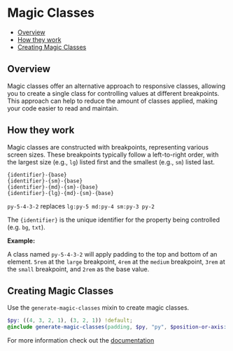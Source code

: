 # Magic Classes

- [Overview](#overview)
- [How they work](#how-they-work)
- [Creating Magic Classes](#creating-magic-classes)

## Overview

Magic classes offer an alternative approach to responsive classes, allowing you to
create a single class for controlling values at different breakpoints. This approach can
help to reduce the amount of classes applied, making your code easier to read and
maintain.

<!-- what mixin?? -->

## How they work

Magic classes are constructed with breakpoints, representing various screen sizes. These
breakpoints typically follow a left-to-right order, with the largest size (e.g., `lg`)
listed first and the smallest (e.g., `sm`) listed last.

`{identifier}-{base}` <br>
`{identifier}-{sm}-{base}` <br>
`{identifier}-{md}-{sm}-{base}` <br>
`{identifier}-{lg}-{md}-{sm}-{base}` <br>

`py-5-4-3-2` replaces `lg:py-5 md:py-4 sm:py-3 py-2`

The `{identifier}` is the unique identifier for the property being controlled (e.g. `bg`, `txt`).

**Example:**

A class named `py-5-4-3-2` will apply padding to the top and bottom of an element.
`5rem` at the `large` breakpoint, `4rem` at the `medium` breakpoint, `3rem` at the `small`
breakpoint, and `2rem` as the base value.

## Creating Magic Classes

Use the `generate-magic-classes` mixin to create magic classes. 

```scss
$py: ((4, 3, 2, 1), (3, 2, 1)) !default;
@include generate-magic-classes(padding, $py, "py", $position-or-axis: y, $is-parent: true);
```

For more information check out the [documentation](/jtb-api-reference/#class-generators-mixin-generate-magic-classes)

<!-- There are two types of magic classes:

1. **Responsive Styles in a Single Class**: Manage styles for a single CSS property
across various breakpoints within one class, streamlining your responsive design
workflow.

1. **Direct Descendant Control**: Style the direct children of an element with dedicated
magic classes. This approach reduces the need for multiple classes targeting specific
child elements, leading to cleaner and more maintainable code.


<div class="bx warning-light bdr-3 rounded-1 flex va-c">
    <svg class="icon wh-4 fs0 mr-2"><use xlink:href="/svg/naykel-ui.svg#exclamation-circle"></use></svg>
    <div>The default unit is 'rem'</div>
</div> -->




